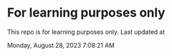 # For learning purposes only
This repo is for learning purposes only.
Last updated at

Monday, August 28, 2023 7:08:21 AM

